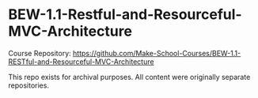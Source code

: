 # BEW-1.1-Restful-and-Resourceful-MVC-Architecture
Course Repository: https://github.com/Make-School-Courses/BEW-1.1-RESTful-and-Resourceful-MVC-Architecture

This repo exists for archival purposes. All content were originally separate repositories.
